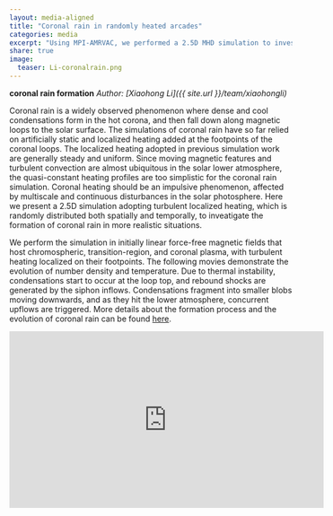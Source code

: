 ```yaml
---
layout: media-aligned
title: "Coronal rain in randomly heated arcades"
categories: media
excerpt: "Using MPI-AMRVAC, we performed a 2.5D MHD simulation to investigate the formation and evolution of the coronal rain phenomenon."
share: true
image:
  teaser: Li-coronalrain.png
---
```



**coronal rain formation**
*Author: [Xiaohong Li]({{ site.url }}/team/xiaohongli)*

Coronal rain is a widely observed phenomenon where dense and cool condensations form in the hot corona, and then fall down along magnetic loops to the solar surface. The simulations of coronal rain have so far relied on artificially static and localized heating added at the footpoints of the coronal loops. The localized heating adopted in previous simulation work are generally steady and uniform. Since moving magnetic features and turbulent convection are almost ubiquitous in the solar lower atmosphere, the quasi-constant heating profiles are too simplistic for the coronal rain simulation. Coronal heating should be an impulsive phenomenon, affected by multiscale and continuous disturbances in the solar photosphere. Here we present a 2.5D simulation adopting turbulent localized heating, which is randomly distributed both spatially and temporally, to inveatigate the formation of coronal rain in more realistic situations.

We perform the simulation in initially linear force-free magnetic fields that host chromospheric, transition-region, and coronal plasma, with turbulent heating localized on their footpoints. The following movies demonstrate the evolution of number density and temperature. Due to thermal instability, condensations start to occur at the loop top, and rebound shocks are generated by the siphon inflows. Condensations fragment into smaller blobs moving downwards, and as they hit the lower atmosphere, concurrent upflows are triggered. More details about the formation process and the evolution of coronal rain can be found [here](https://iopscience.iop.org/article/10.3847/1538-4357/ac41cd).

<iframe width="560" height="315" src="https://www.youtube.com/embed/wZV16zmCRjs" title="YouTube video player" frameborder="0" allow="accelerometer; autoplay; clipboard-write; encrypted-media; gyroscope; picture-in-picture" allowfullscreen></iframe>

